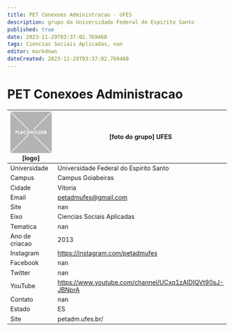 ```yaml
---
title: PET Conexoes Administracao - UFES
description: grupo da Universidade Federal do Espirito Santo
published: true
date: 2023-11-29T03:37:02.769468
tags: Ciencias Sociais Aplicadas, nan
editor: markdown
dateCreated: 2023-11-29T03:37:02.769468
---
```


# PET Conexoes Administracao


| ![placeholder.png](/placeholder.png) [logo] | [foto do grupo] UFES         |
| ------------------------------------------- | ------------------------------------------------- |
| Universidade                                | Universidade Federal do Espirito Santo      |
| Campus                                      | Campus Goiabeiras            |
| Cidade                                      | Vitoria             |
| Email                                       | petadmufes@gmail.com             |
| Site                                        | nan              |
| Eixo                                        | Ciencias Sociais Aplicadas              |
| Tematica                                    | nan          |
| Ano de criacao                              | 2013        |
| Instagram                                   | https://instagram.com/petadmufes         |
| Facebook                                    | nan          |
| Twitter                                     | nan           |
| YouTube                                     | https://www.youtube.com/channel/UCxq1zAlDIQVt90sJ-JBNprA           |
| Contato                                     | nan         |
| Estado                                      |  ES            |
| Site                                        | petadm.ufes.br/ |
